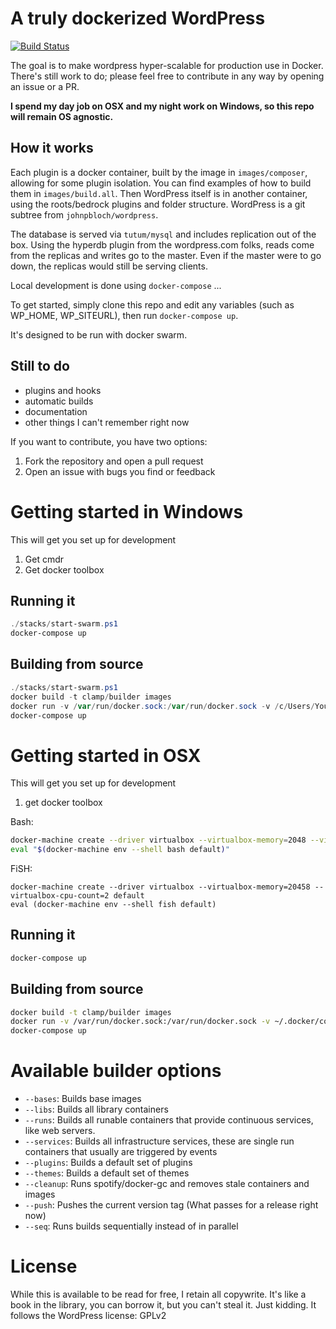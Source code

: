 # A truly dockerized WordPress

[![Build Status](http://home.withinboredom.info:8090/api/badges/clam-p/clam/status.svg)](http://home.withinboredom.info:8090/clam-p/clam)

The goal is to make wordpress hyper-scalable for production use in Docker. There's still work to do; please feel free
to contribute in any way by opening an issue or a PR.

**I spend my day job on OSX and my night work on Windows, so this repo will remain OS agnostic.** 

## How it works

Each plugin is a docker container, built by the image in `images/composer`, allowing for some plugin isolation. You can
find examples of how to build them in `images/build.all`. Then WordPress itself is in another container, using the 
roots/bedrock plugins and folder structure. WordPress is a git subtree from `johnpbloch/wordpress`.
   
The database is served via `tutum/mysql` and includes replication out of the box. Using the hyperdb plugin from the
wordpress.com folks, reads come from the replicas and writes go to the master. Even if the master were to go down, the
replicas would still be serving clients.

Local development is done using `docker-compose` ...

To get started, simply clone this repo and edit any variables (such as WP_HOME, WP_SITEURL), then run `docker-compose up`.

It's designed to be run with docker swarm.

## Still to do

- plugins and hooks
- automatic builds
- documentation
- other things I can't remember right now

If you want to contribute, you have two options:

1. Fork the repository and open a pull request
2. Open an issue with bugs you find or feedback

# Getting started in Windows

This will get you set up for development

1. Get cmdr
1. Get docker toolbox

## Running it

``` powershell
./stacks/start-swarm.ps1
docker-compose up
```

## Building from source

``` powershell
./stacks/start-swarm.ps1
docker build -t clamp/builder images
docker run -v /var/run/docker.sock:/var/run/docker.sock -v /c/Users/YourUserName/.docker/config.json:/root/.docker/config.json --rm clamp/builder --bases --libs --runs --services --plugins --themes --cleanup --seq
docker-compose up
```

# Getting started in OSX

This will get you set up for development

1. get docker toolbox

Bash:
``` bash
docker-machine create --driver virtualbox --virtualbox-memory=2048 --virtualbox-cpu-count=2 default
eval "$(docker-machine env --shell bash default)"
```

FiSH:
``` fish
docker-machine create --driver virtualbox --virtualbox-memory=20458 --virtualbox-cpu-count=2 default
eval (docker-machine env --shell fish default)
```

## Running it

``` bash
docker-compose up
```

## Building from source

``` bash
docker build -t clamp/builder images
docker run -v /var/run/docker.sock:/var/run/docker.sock -v ~/.docker/config.json:/root/.docker/config.json --rm clamp/builder --bases --libs --runs --services --plugins --themes --cleanup --seq
docker-compose up
```

# Available builder options

- `--bases`: Builds base images
- `--libs`: Builds all library containers
- `--runs`: Builds all runable containers that provide continuous services, like web servers.
- `--services`: Builds all infrastructure services, these are single run containers that usually are triggered by events
- `--plugins`: Builds a default set of plugins
- `--themes`: Builds a default set of themes
- `--cleanup`: Runs spotify/docker-gc and removes stale containers and images
- `--push`: Pushes the current version tag (What passes for a release right now)
- `--seq`: Runs builds sequentially instead of in parallel

# License

While this is available to be read for free, I retain all copywrite. It's like a book in the library, you can borrow it,
but you can't steal it. Just kidding. It follows the WordPress license: GPLv2